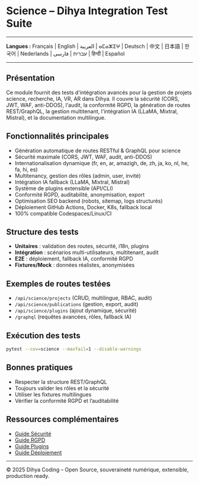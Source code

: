 # Science – Dihya Integration Test Suite

---

**Langues :** Français | English | العربية | ⴰⵎⴰⵣⵉⵖ | Deutsch | 中文 | 日本語 | 한국어 | Nederlands | עברית | فارسی | हिन्दी | Español

---

## Présentation
Ce module fournit des tests d'intégration avancés pour la gestion de projets science, recherche, IA, VR, AR dans Dihya. Il couvre la sécurité (CORS, JWT, WAF, anti-DDOS), l'audit, la conformité RGPD, la génération de routes REST/GraphQL, la gestion multitenant, l'intégration IA (LLaMA, Mixtral, Mistral), et la documentation multilingue.

## Fonctionnalités principales
- Génération automatique de routes RESTful & GraphQL pour science
- Sécurité maximale (CORS, JWT, WAF, audit, anti-DDOS)
- Internationalisation dynamique (fr, en, ar, amazigh, de, zh, ja, ko, nl, he, fa, hi, es)
- Multitenancy, gestion des rôles (admin, user, invité)
- Intégration IA fallback (LLaMA, Mixtral, Mistral)
- Système de plugins extensible (API/CLI)
- Conformité RGPD, auditabilité, anonymisation, export
- Optimisation SEO backend (robots, sitemap, logs structurés)
- Déploiement GitHub Actions, Docker, K8s, fallback local
- 100% compatible Codespaces/Linux/CI

## Structure des tests
- **Unitaires** : validation des routes, sécurité, i18n, plugins
- **Intégration** : scénarios multi-utilisateurs, multitenant, audit
- **E2E** : déploiement, fallback IA, conformité RGPD
- **Fixtures/Mock** : données réalistes, anonymisées

## Exemples de routes testées
- `/api/science/projects` (CRUD, multilingue, RBAC, audit)
- `/api/science/publications` (gestion, export, audit)
- `/api/science/plugins` (ajout dynamique, sécurité)
- `/graphql` (requêtes avancées, rôles, fallback IA)

## Exécution des tests
```bash
pytest --cov=science --maxfail=1 --disable-warnings
```

## Bonnes pratiques
- Respecter la structure REST/GraphQL
- Toujours valider les rôles et la sécurité
- Utiliser les fixtures multilingues
- Vérifier la conformité RGPD et l’auditabilité

## Ressources complémentaires
- [Guide Sécurité](../../../API_SECURITY_GUIDE.md)
- [Guide RGPD](../../../LEGAL_COMPLIANCE_GUIDE.md)
- [Guide Plugins](../../../PLUGINS_GUIDE.md)
- [Guide Déploiement](../../../RELEASE_CHECKLIST.md)

---

© 2025 Dihya Coding – Open Source, souveraineté numérique, extensible, production ready.
